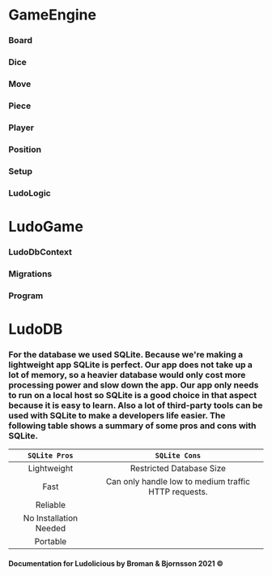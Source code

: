 # GameEngine
### Board
### Dice
###  Move
###  Piece
### Player
### Position
### Setup
### LudoLogic

# LudoGame
### LudoDbContext
### Migrations
### Program

# LudoDB
### For the database we used SQLite. Because we're making a lightweight app SQLite is perfect. Our app does not take up a lot of memory, so a heavier database would only cost more processing power and slow down the app. Our app only needs to run on a local host so SQLite is a good choice in that aspect because it is easy to learn. Also a lot of third-party tools can be used with SQLite to make a developers life easier. The following table shows a summary of some pros and cons with SQLite.

| `SQLite Pros`           | `SQLite Cons`                                         | 
| :-------------:         |:-------------:                                        | 
| Lightweight             | Restricted Database Size                              | 
| Fast                    | Can only handle low to medium traffic HTTP requests.  |
| Reliable                |                                                       |
| No Installation Needed  |                                                       |
| Portable                |                                                       |


#### Documentation for Ludolicious by Broman & Bjornsson 2021 ©

